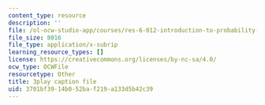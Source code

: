 ```yaml
---
content_type: resource
description: ''
file: /ol-ocw-studio-app/courses/res-6-012-introduction-to-probability-spring-2018/3701bf3914b052baf219a133d5b42c39_8llkkbCPHb4.srt
file_size: 8016
file_type: application/x-subrip
learning_resource_types: []
license: https://creativecommons.org/licenses/by-nc-sa/4.0/
ocw_type: OCWFile
resourcetype: Other
title: 3play caption file
uid: 3701bf39-14b0-52ba-f219-a133d5b42c39
---
```

